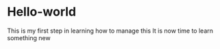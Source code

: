 # Hello-world
This is my first step in learning how to manage this 
It is now time to learn something new
